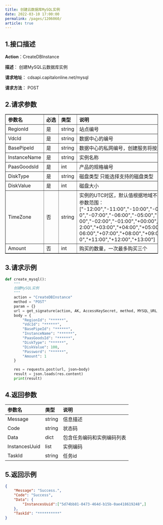 ```yaml
---
title: 创建云数据库MySQL实例
date: 2022-03-10 17:00:00
permalink: /pages/1206060/
article: true
---
```



## 1.接口描述

**Action**：CreateDBInstance

**描述**： 创建MySQL云数据库实例

**请求地址**： cdsapi.capitalonline.net/mysql

**请求方法**： POST

## 2.请求参数

<table style="width:100% !important;word-break:keep-all;white-space:nowrap;" border="1" cellpadding="2" cellspacing="1">
	<thead align="left">
        <tr>
        	<th>参数名</th>
            <th>必选</th>
            <th>类型</th>
            <th>说明</th>
        </tr>
	</thead>
    <tbody align="left">
        <tr>
        	<td>RegionId</td>
            <td>是</td>
            <td>string</td>
            <td>站点编号</td>
        </tr>
        <tr>
        	<td>VdcId</td>
            <td>是</td>
            <td>string</td>
            <td>数据中心的编号</td>
        </tr>
        <tr>
        	<td>BasePipeId</td>
            <td>是</td>
            <td>string</td>
            <td>数据中心的私网编号，创建服务将按这个私网分配IP</td>
        </tr>
        <tr>
        	<td>InstanceName</td>
            <td>是</td>
            <td>string</td>
            <td>实例名称</td>
        </tr>
        <tr>
        	<td>PaasGoodsId</td>
            <td>是</td>
            <td>int</td>
            <td>产品的规格编号</td>
        </tr>
        <tr>
        	<td>DiskType</td>
            <td>是</td>
            <td>string</td>
            <td>磁盘类型 只能选择支持的磁盘类型</td>
        </tr>
        <tr>
        	<td>DiskValue</td>
            <td>是</td>
            <td>int</td>
            <td>磁盘大小</td>
        </tr>
        <tr>
        	<td>TimeZone</td>
            <td>否</td>
            <td>string</td>
            <td style="word-wrap: break-word;word-break:break-all;white-space:normal;">实例的UTC时区，默认值根据地域不同变化，输入参数范围：</br>["-12:00","-11:00","-10:00","-09:00","-08:00","-07:00","-06:00","-05:00","-04:00","-03:00","-02:00","-01:00","+00:00","+01:00","+02:00","+03:00","+04:00","+05:00","+05:30","+06:00","+07:00","+08:00","+09:00","+10:00","+11:00","+12:00","+13:00"]
            </td>
        </tr>
        <tr>
        	<td>Amount</td>
            <td>否</td>
            <td>int</td>
            <td>购买的数量，一次最多购买三个</td>
        </tr>
	</tbody>
</table>

## 3.请求示例

```python
def create_mysql():
    """
    创建MySQL实例
    """
    action = "CreateDBInstance"
    method = "POST"
    param = {}
    url = get_signature(action, AK, AccessKeySecret, method, MYSQL_URL, param=param)
    body = {
        "RegionId": "******",
        "VdcId": "******",
        "BasePipeId": "******",
        "InstanceName": "******",
        "PaasGoodsId": "******",
        "DiskType": "******",
        "DiskValue": 100,
        "Password": "******",
        "Amount": 1
    }

    res = requests.post(url, json=body)
    result = json.loads(res.content)
    print(result)
```

## 4.返回参数

| 参数名        | 类型   | 说明                       |
| :------------ | :----- | :------------------------- |
| Message       | string | 信息描述                   |
| Code          | string | 状态码                     |
| Data          | dict   | 包含任务编码和实例编码列表 |
| InstancesUuid | list   | 实例编码                   |
| TaskId        | string | 任务id                     |

## 5.返回示例

```json
{
    "Message": "Success.",
    "Code": "Success",
    "Data": {
        "InstancesUuid":["5d74bb81-0473-464d-b15b-0ae418619248",]
    },
    "TaskId": "**********"
}
```

